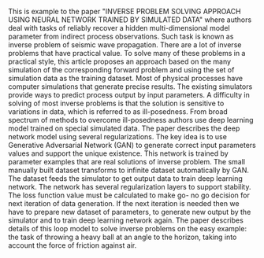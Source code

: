 This is example to the paper "INVERSE PROBLEM SOLVING APPROACH USING NEURAL NETWORK TRAINED BY SIMULATED DATA" where authors deal with tasks of reliably recover a hidden multi-dimensional model parameter from indirect process observations. Such task is known as inverse problem of seismic wave propagation. There are a lot of inverse problems that have practical value. To solve many of these problems in a practical style, this article proposes an approach based on the many simulation of the corresponding forward problem and using the set of simulation data as the training dataset. Most of physical processes have computer simulations that generate precise results. The existing simulators provide ways to predict process output by input parameters. A difficulty in solving of most inverse problems is that the solution is sensitive to variations in data, which is referred to as ill-posedness. From broad spectrum of methods to overcome ill-posedness authors use deep learning model trained on special simulated data. The paper describes the deep network model using several regularizations. The key idea is to use Generative Adversarial Network (GAN) to generate correct input parameters values and support the unique existence. This network is trained by parameter examples that are real solutions of inverse problem. The small manually built dataset transforms to infinite dataset automatically by GAN. The dataset feeds the simulator to get output data to train deep learning network. The network has several regularization layers to support stability. The loss function value must be calculated to make go- no go decision for next iteration of data generation. If the next iteration is needed then we have to prepare new dataset of parameters, to generate new output by the simulator and to train deep learning network again. The paper describes details of this loop model to solve inverse problems on the easy example: the task of throwing a heavy ball at an angle to the horizon, taking into account the force of friction against air. 
